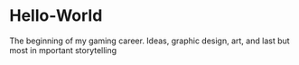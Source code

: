# Hello-World
The beginning of my gaming career.
Ideas, graphic design, art, and last but most in mportant storytelling
